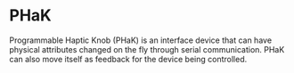 # PHaK
 Programmable Haptic Knob (PHaK) is an interface device that can have physical attributes changed on the fly through serial communication. PHaK can also move itself as feedback for the device being controlled.
